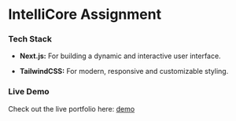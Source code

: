# IntelliCore Assignment 

### Tech Stack

- **Next.js:** For building a dynamic and interactive user interface.

- **TailwindCSS:** For modern, responsive and customizable styling.

### Live Demo

Check out the live portfolio here: [demo]()

